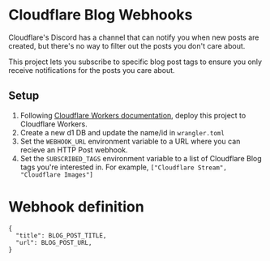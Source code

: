 # Cloudflare Blog Webhooks

Cloudflare's Discord has a channel that can notify you when new posts are created, but there's no way to filter out the posts you don't care about.

This project lets you subscribe to specific blog post tags to ensure you only receive notifications for the posts you care about.

## Setup
1. Following [Cloudflare Workers documentation](https://developers.cloudflare.com/workers/), deploy this project to Cloudflare Workers.
2. Create a new d1 DB and update the name/id in `wrangler.toml`
3. Set the `WEBHOOK_URL` environment variable to a URL where you can recieve an HTTP Post webhook.
4. Set the `SUBSCRIBED_TAGS` environment variable to a list of Cloudflare Blog tags you're interested in. For example, `["Cloudflare Stream", "Cloudflare Images"]`

# Webhook definition
```
{
  "title": BLOG_POST_TITLE,
  "url": BLOG_POST_URL,
}
```
